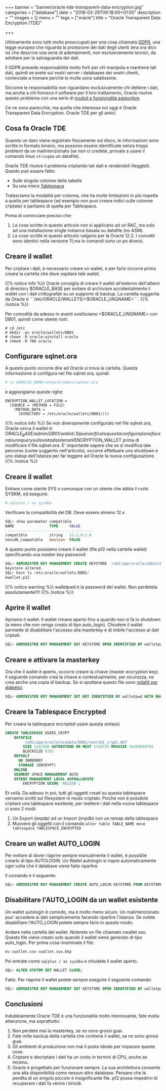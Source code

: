 +++
banner = "banner/oracle-tde-transparent-data-encryption.jpg"
categories = ["database"]
date = "2018-03-29T09:18:00+01:00"
description = ""
images = []
menu = ""
tags = ["oracle"]
title = "Oracle Transparent Data Encryption (TDE)"

+++

Ultimamente sono tutti molto preoccupati per una cosa chiamata [GDPR](https://it.wikipedia.org/wiki/Regolamento_generale_sulla_protezione_dei_dati), una legge europea che riguarda la protezione dei dati degli utenti (era ora dico io) che descrive una serie di adempimenti, non esclusivamente tecnici, da adottare per la salvaguardia dei dati.

Il GDPR prevede responsabilità molto forti per chi manipola e mantiene tali dati, quindi se avete sui vostri server i databases dei vostri clienti, cominciate a tremare perchè le multe sono salatissime.

Siccome le responsabilità non riguardano esclusivamente chi detiene i dati, ma anche a chi fornisce il software per il loro trattamento, Oracle risolve questo problema con una serie di [moduli e funzionalità aggiuntive](https://www.oracle.com/it/applications/gdpr/index.html).

Ce ne sono parecchie, ma quella che interessa noi oggi è Oracle Transparent Data Encryption. Oracle TDE per gli amici.

## Cosa fa Oracle TDE

Quando un dato viene registrato fisicamente sul disco, le informazioni sono scritte in formato binario, ma possono essere identificate senza troppi problemi da un malintenzionato (se non ci credete, provate a usare il comando linux ```string```su un datafile).

Oracle TDE risolve il problema criptando tali dati e rendendoli illeggibili. Questo può essere fatto:

* Sulle singole colonne delle tabelle
* Su una intera [Tablespace](https://it.wikipedia.org/wiki/Tablespace)

Tralasciamo la modalità per colonna, che ha molte limitazioni in più rispetta a quella per tablespace (ad esempio non puoi creare indici sulle colonne criptate) e parliamo di quella per Tablespace.

Prima di cominciare preciso che:

1. Le cose scritte in questo articolo non si applicano ad un RAC, ma solo ad una installazione single instance basata su datafile (no ASM).
2. Le cose scritte in questo articolo valgono per la Oracle 12.2. I concetti sono identici nella versione 11,ma in comandi sono un po diversi.

## Creare il wallet

Per criptare i dati, è necessario creare un wallet, e per farlo occorre prima creare la cartella che deve ospitare tale wallet.

{{% notice info %}}
Oracle consiglia di creare il wallet all'esterno dell'albero di directory $ORACLE_BASE per evitare di archiviare accidentalmente il wallet con i dati crittografati su un supporto di backup. La cartella suggerita da Oracle è ```/etc/ORACLE/WALLETS/<$ORACLE_UNQNAME>```.
{{% /notice %}}

Per comodità da adesso in avanti sostituiamo <$ORACLE_UNQNAME> con DB01, quindi come utente root:

```
# cd /etc
# mkdir -pv oracle/wallets/DB01
# chown -R oracle:oinstall oracle
# chmod -R 700 oracle
```

## Configurare sqlnet.ora

A questo punto occorre dire ad Oracle si trova la cartella. Questa informazione si configura nel file sqlnet.ora, quindi:

```bash
# vi $ORACLE_HOME/network/admin/sqlnet.ora
```

e aggiungiamo queste righe: 

```
ENCRYPTION_WALLET_LOCATION =
  (SOURCE = (METHOD = FILE)
    (METHOD_DATA =
      (DIRECTORY = /etc/oracle/wallets/DB01/)))
```

{{% notice info %}}
Se non diversamente configurato nel file sqlnet.ora, Oracle cerca il wallet in $ORACLE_BASE/admin/DB01/wallet/.
Si può verificare questa configurazione facendo una query sulla vista di sistema V$ENCRYPTION_WALLET prima di modificare il file sqlnet.ora.
E' importante sapere che se si modifica tale percorso (come suggerito nell'articolo), occorre effettuare uno shutdown e uno statup dell'istanza per far leggere ad Oracle la nuova configurazione.
{{% /notice %}}

## Creare il wallet

Entrare come utente SYS o comunque con un utente che abbia il ruolo SYSKM, ed eseguire:

```bash
# sqlplus / as sysdba
```

Verificare la compatibilità del DB. Deve essere almeno 12.x

```sql
SQL> show parameter compatible
NAME                TYPE     VALUE
----------------------------------------
compatible          string   12.1.0.2.0
noncdb_compatible   boolean  FALSE
```

A questo punto possiamo creare il wallet (file p12 nella cartella wallet) specificando una master key password:

```sql
SQL> ADMINISTER KEY MANAGEMENT CREATE KEYSTORE '/u01/app/oracle/admin/DB01/wallet' identified by walletpwd;
keystore altered.
SQL> host ls /etc/oracle/wallets/DB01/
ewallet.p12
```

{{% notice warning %}}
walletpwd è la password del wallet. Non perdetela assolutamente!!!!
{{% /notice %}}

## Aprire il wallet

Apriamo il wallet. Il wallet rimane aperto fino a quando non si fa lo shutdown (a meno che non venga creato di tipo auto_login).
Chiudere il wallet permette di disabilitare l'accesso alla masterkey e di inibile l'accesso ai dati criptati.

```sql
SQL> ADMINISTER KEY MANAGEMENT SET KEYSTORE OPEN IDENTIFIED BY walletpwd;
```

## Creare e attivare la masterkey

Ora che il wallet è aperto, occorre creare la chiave (master encryption key).
Il seguente comando crea la chiave e contestualmente, per sicurezza, ne crea anche una copia di backup.
Se si sputtana questo file sono [volatili per diabetici](https://www.youtube.com/watch?v=KeCwQjhX-R8)

```sql
SQL> ADMINISTER KEY MANAGEMENT SET KEY IDENTIFIED BY walletpwd WITH BACKUP USING 'key_backup';
```

## Creare la Tablespace Encrypted

Per creare la tablespace encripted usare questa sintassi

```sql
CREATE TABLESPACE USERS_CRYPT 
    DATAFILE 
        '/u01/app/oracle/oradata/DB01/users01_crypt.dbf' 
        SIZE 5242880 AUTOEXTEND ON NEXT 1310720 MAXSIZE 34358689792 
        BLOCKSIZE 8192 
    DEFAULT 
      NO INMEMORY   
      STORAGE (ENCRYPT)
    ONLINE 
    SEGMENT SPACE MANAGEMENT AUTO 
    EXTENT MANAGEMENT LOCAL AUTOALLOCATE
        ENCRYPTION USING 'AES256';
```

Et voilà. Da adesso in poi, tutti gli oggetti creati su questa tablespace verranno scritti sul filesystem in modo criptato.
Poichè non è possibile criptare una tablespace esistente, per mettere i dati nella nuova tablespace ci sono 2 modi:

1. Un Export (expdp) ed un Import (impdb) con un remap della tablespace
2. Muovere gli oggetti con il comando ```alter table TABLE_NAME move tablespace TABLESPACE_ENCRYPTED```


## Creare un wallet AUTO_LOGIN

Per evitare di dover riaprire sempre manualmente il wallet, è possibile crearlo di tipo AUTOLOGIN. Un Wallet autologin si riapre automaticamente ogni volta che il database viene fatto ripartire.

Il comando è il seguente:

```sql
SQL> ADMINISTER KEY MANAGEMENT CREATE AUTO_LOGIN KEYSTORE FROM KEYSTORE '/u01/app/oracle/admin/INTDB01/wallet' IDENTIFIED BY walletpwd;
```

## Disabilitare l'AUTO_LOGIN da un wallet esistente

Un wallet autologin è comodo, ma è molto meno sicuro. Un malintenzionato puo' accedere ai dati semplicemente facendo ripartire l'istanza.
Se volete disabilitare l'AUTO_LOGIN potete sempre farlo in questo modo:

Andare nella cartella del wallet. Noterete un file chiamato cwallet.sso.
Questo file viene creato solo quando il wallet viene generato di tipo auto_login.
Per prima cosa rinominate il file:

```bash
mv cwallet.sso cwallet.sso.bkp 
```

Poi entrate come ```sqlplus / as sysdba``` e chiudete il wallet aperto.

```sql
SQL> ALTER SYSTEM SET WALLET CLOSE; 
```

Fatto. Per riaprire il wallet potete sempre eseguire il seguente comando:

```sql
SQL> ADMINISTER KEY MANAGEMENT SET KEYSTORE OPEN IDENTIFIED BY walletpwd;
``` 

## Conclusioni

Indubbiamente Oracle TDE è una funzionalità molto interessante, fate molta attenzione, ma soprattutto:


1. Non perdete mai la masterkey, se no sono grossi guai.
2. Fate mille backup della cartella che contiene il wallet, se no sono grossi guai.
3. Gli ambienti di produzione non mai il posto ideale per imparare queste cose.
4. Criptare e decriptare i dati ha un costo in termini di CPU, anche se minimo.
5. Oracle è progettato per funzionare sempre. La sua architettura consente una alta disponibilità come nessun altro database. Pensare che la perdita di un singolo piccolo e insignificante file .p12 possa impedirvi di recuperare i dati fa venire i brividi.





